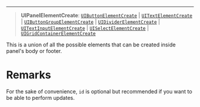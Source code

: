 ***

> **UIPanelElementCreate**: [`UIButtonElementCreate`](UIButtonElementCreate.md) | [`UITextElementCreate`](UITextElementCreate.md) | [`UIButtonGroupElementCreate`](UIButtonGroupElementCreate.md) | [`UIDividerElementCreate`](UIDividerElementCreate.md) | [`UITextInputElementCreate`](UITextInputElementCreate.md) | [`UISelectElementCreate`](UISelectElementCreate.md) | [`UIGridContainerElementCreate`](UIGridContainerElementCreate.md)

This is a union of all the possible elements that can be created inside panel's body or footer.

# Remarks

For the sake of convenience, `id` is optional but recommended if you want to be able to perform updates.

